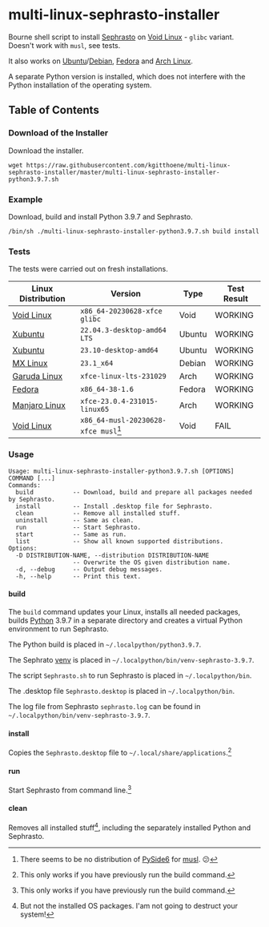 # multi-linux-sephrasto-installer
Bourne shell script to install [Sephrasto](https://github.com/Aeolitus/Sephrasto) on [Void Linux](https://voidlinux.org/) - `glibc` variant. Doesn't work with `musl`, see tests.

It also works on [Ubuntu](https://ubuntu.com/)/[Debian](https://www.debian.org/), [Fedora](https://getfedora.org/) and [Arch Linux](https://archlinux.org/).

A separate Python version is installed, which does not interfere with the Python installation of the operating system.

## Table of Contents

### Download of the Installer
Download the installer.
```
wget https://raw.githubusercontent.com/kgitthoene/multi-linux-sephrasto-installer/master/multi-linux-sephrasto-installer-python3.9.7.sh
```

### Example

Download, build and install Python 3.9.7 and Sephrasto.

```
/bin/sh ./multi-linux-sephrasto-installer-python3.9.7.sh build install
```

### Tests

The tests were carried out on fresh installations.

| Linux Distribution                        | Version                              | Type        | Test Result |
| ----------                                | ----------                           | ----------  | ----------  |
| [Void Linux](https://voidlinux.org/)      | `x86_64-20230628-xfce glibc`         | Void        | WORKING     |
| [Xubuntu](https://xubuntu.org/)           | `22.04.3-desktop-amd64 LTS`          | Ubuntu      | WORKING     |
| [Xubuntu](https://xubuntu.org/)           | `23.10-desktop-amd64`                | Ubuntu      | WORKING     |
| [MX Linux](https://mxlinux.org/)          | `23.1_x64`                           | Debian      | WORKING     |
| [Garuda Linux](https://garudalinux.org/)  | `xfce-linux-lts-231029`              | Arch        | WORKING     |
| [Fedora](https://getfedora.org/)          | `x86_64-38-1.6`                      | Fedora      | WORKING     |
| [Manjaro Linux](https://manjaro.org/)     | `xfce-23.0.4-231015-linux65`         | Arch        | WORKING     |
| [Void Linux](https://voidlinux.org/)      | `x86_64-musl-20230628-xfce musl`[^1] | Void        | FAIL        |

[^1]: There seems to be no distribution of [PySide6](https://pypi.org/project/PySide6/) for [musl](https://www.musl-libc.org/). :confused:

### Usage

```
Usage: multi-linux-sephrasto-installer-python3.9.7.sh [OPTIONS] COMMAND [...]
Commands:
  build           -- Download, build and prepare all packages needed by Sephrasto.
  install         -- Install .desktop file for Sephrasto.
  clean           -- Remove all installed stuff.
  uninstall       -- Same as clean.
  run             -- Start Sephrasto.
  start           -- Same as run.
  list            -- Show all known supported distributions.
Options:
  -D DISTRIBUTION-NAME, --distribution DISTRIBUTION-NAME
                  -- Overwrite the OS given distribution name.
  -d, --debug     -- Output debug messages.
  -h, --help      -- Print this text.
```

#### build

The `build` command updates your Linux, installs all needed packages, builds [Python](https://www.python.org/) 3.9.7 in a separate directory and creates a virtual Python environment to run Sephrasto.

The Python build is placed in `~/.localpython/python3.9.7`.

The Sephrato [venv](https://docs.python.org/3/library/venv.html) is placed in `~/.localpython/bin/venv-sephrasto-3.9.7`.

The script `Sephrasto.sh` to run Sephrasto is placed in `~/.localpython/bin`.

The .desktop file `Sephrasto.desktop` is placed in `~/.localpython/bin`.

The log file from Sephrasto `sephrasto.log` can be found in `~/.localpython/bin/venv-sephrasto-3.9.7`.

#### install

Copies the `Sephrasto.desktop` file to `~/.local/share/applications`.[^2]

#### run

Start Sephrasto from command line.[^2]

[^2]: This only works if you have previously run the build command.

#### clean

Removes all installed stuff[^3], including the separately installed Python and Sephrasto.

[^3]: But not the installed OS packages.
  I'am not going to destruct your system!
